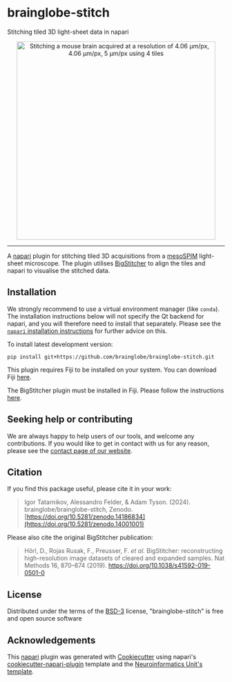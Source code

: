 # brainglobe-stitch

Stitching tiled 3D light-sheet data in napari

<p align="center">
  <img height="460" src="https://github.com/user-attachments/assets/91f61f24-6fcf-4aa1-8a8f-de8c5e3db4a2" alt="Stitching a mouse brain acquired at a resolution of 4.06 &micro;m/px, 4.06 &micro;m/px, 5 &micro;m/px using 4 tiles">
</p>

----------------------------------

A [napari] plugin for stitching tiled 3D acquisitions from a [mesoSPIM] light-sheet microscope.
The plugin utilises [BigStitcher] to align the tiles and napari to visualise the stitched data.

## Installation

We strongly recommend to use a virtual environment manager (like `conda`). The installation instructions below
will not specify the Qt backend for napari, and you will therefore need to install that separately. Please see the
[`napari` installation instructions](https://napari.org/stable/tutorials/fundamentals/installation.html) for further advice on this.

To install latest development version:

    pip install git+https://github.com/brainglobe/brainglobe-stitch.git

This plugin requires Fiji to be installed on your system. You can download Fiji [here](https://imagej.net/Fiji/Downloads).

The BigStitcher plugin must be installed in Fiji. Please follow the instructions [here](https://imagej.net/plugins/bigstitcher/#download).

## Seeking help or contributing
We are always happy to help users of our tools, and welcome any contributions. If you would like to get in contact with us for any reason, please see the [contact page of our website](https://brainglobe.info/contact.html).

## Citation
If you find this package useful, please cite it in your work:

>Igor Tatarnikov, Alessandro Felder, & Adam Tyson. (2024). brainglobe/brainglobe-stitch, Zenodo. [https://doi.org/10.5281/zenodo.14186834](https://doi.org/10.5281/zenodo.14001001)


Please also cite the original BigStitcher publication:
> Hörl, D., Rojas Rusak, F., Preusser, F. *et al.* BigStitcher: reconstructing high-resolution image datasets of cleared and expanded samples. Nat Methods 16, 870–874 (2019). https://doi.org/10.1038/s41592-019-0501-0


## License
Distributed under the terms of the [BSD-3] license,
"brainglobe-stitch" is free and open source software

## Acknowledgements
This [napari] plugin was generated with [Cookiecutter] using napari's [cookiecutter-napari-plugin] template and the [Neuroinformatics Unit's template](https://github.com/neuroinformatics-unit/python-cookiecutter).

[napari]: https://napari.org
[mesoSPIM]: https://www.mesospim.org/
[BigStitcher]: https://imagej.net/BigStitcher
[cookiecutter-napari-plugin]: https://github.com/napari/cookiecutter-napari-plugin
[Cookiecutter]: https://github.com/audreyr/cookiecutter
[BSD-3]: http://opensource.org/licenses/BSD-3-Clause
